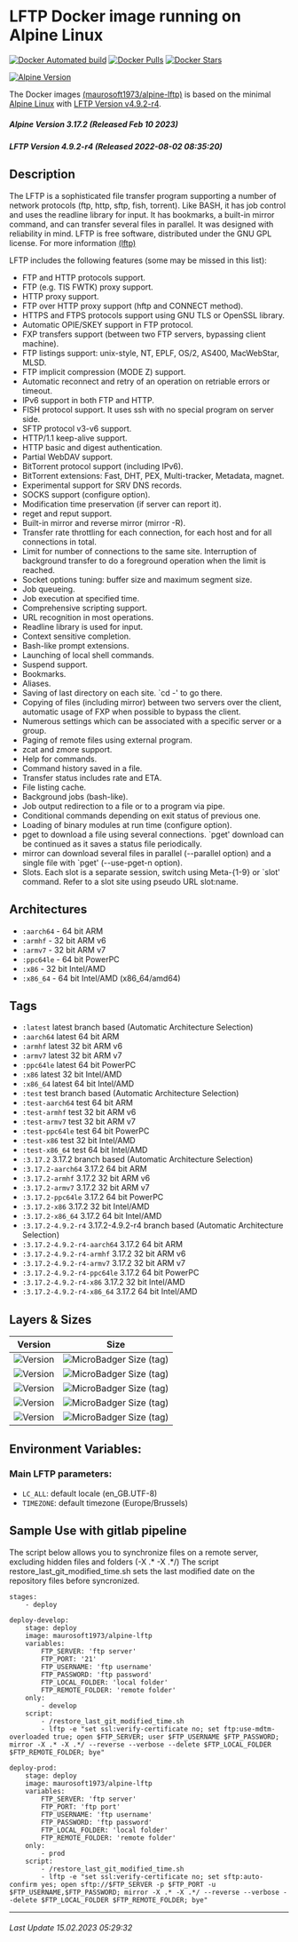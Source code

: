 # LFTP Docker image running on Alpine Linux

[![Docker Automated build](https://img.shields.io/docker/automated/maurosoft1973/alpine-lftp.svg?style=for-the-badge&logo=docker)](https://hub.docker.com/r/maurosoft1973/alpine-lftp/)
[![Docker Pulls](https://img.shields.io/docker/pulls/maurosoft1973/alpine-lftp.svg?style=for-the-badge&logo=docker)](https://hub.docker.com/r/maurosoft1973/alpine-lftp/)
[![Docker Stars](https://img.shields.io/docker/stars/maurosoft1973/alpine-lftp.svg?style=for-the-badge&logo=docker)](https://hub.docker.com/r/maurosoft1973/alpine-lftp/)

[![Alpine Version](https://img.shields.io/badge/Alpine%20version-v3.17.2-green.svg?style=for-the-badge)](https://alpinelinux.org/)

The Docker images [(maurosoft1973/alpine-lftp)](https://hub.docker.com/r/maurosoft1973/alpine-lftp/) is based on the minimal [Alpine Linux](https://alpinelinux.org/)  with [LFTP Version v4.9.2-r4](https://lftp.yar.ru/).

##### Alpine Version 3.17.2 (Released Feb 10 2023)
##### LFTP Version 4.9.2-r4 (Released 2022-08-02 08:35:20)

## Description

The LFTP is a sophisticated file transfer program supporting a number of network protocols (ftp, http, sftp, fish, torrent). Like BASH, it has job control and uses the readline library for input. It has bookmarks, a built-in mirror command, and can transfer several files in parallel. It was designed with reliability in mind. LFTP is free software, distributed under the GNU GPL license.
For more information [(lftp)](https://lftp.yar.ru/features.html)

LFTP includes the following features (some may be missed in this list):

* FTP and HTTP protocols support.
* FTP (e.g. TIS FWTK) proxy support.
* HTTP proxy support.
* FTP over HTTP proxy support (hftp and CONNECT method).
* HTTPS and FTPS protocols support using GNU TLS or OpenSSL library.
* Automatic OPIE/SKEY support in FTP protocol.
* FXP transfers support (between two FTP servers, bypassing client machine).
* FTP listings support: unix-style, NT, EPLF, OS/2, AS400, MacWebStar, MLSD.
* FTP implicit compression (MODE Z) support.
* Automatic reconnect and retry of an operation on retriable errors or timeout.
* IPv6 support in both FTP and HTTP.
* FISH protocol support. It uses ssh with no special program on server side.
* SFTP protocol v3-v6 support.
* HTTP/1.1 keep-alive support.
* HTTP basic and digest authentication.
* Partial WebDAV support.
* BitTorrent protocol support (including IPv6).
* BitTorrent extensions: Fast, DHT, PEX, Multi-tracker, Metadata, magnet.
* Experimental support for SRV DNS records.
* SOCKS support (configure option).
* Modification time preservation (if server can report it).
* reget and reput support.
* Built-in mirror and reverse mirror (mirror -R).
* Transfer rate throttling for each connection, for each host and for all connections in total.
* Limit for number of connections to the same site. Interruption of background transfer to do a foreground operation when the limit is reached.
* Socket options tuning: buffer size and maximum segment size.
* Job queueing.
* Job execution at specified time.
* Comprehensive scripting support.
* URL recognition in most operations.
* Readline library is used for input.
* Context sensitive completion.
* Bash-like prompt extensions.
* Launching of local shell commands.
* Suspend support.
* Bookmarks.
* Aliases.
* Saving of last directory on each site. `cd -' to go there.
* Copying of files (including mirror) between two servers over the client, automatic usage of FXP when possible to bypass the client.
* Numerous settings which can be associated with a specific server or a group.
* Paging of remote files using external program.
* zcat and zmore support.
* Help for commands.
* Command history saved in a file.
* Transfer status includes rate and ETA.
* File listing cache.
* Background jobs (bash-like).
* Job output redirection to a file or to a program via pipe.
* Conditional commands depending on exit status of previous one.
* Loading of binary modules at run time (configure option).
* pget to download a file using several connections. `pget' download can be continued as it saves a status file periodically.
* mirror can download several files in parallel (--parallel option) and a single file with `pget' (--use-pget-n option).
* Slots. Each slot is a separate session, switch using Meta-{1-9} or `slot' command. Refer to a slot site using pseudo URL slot:name.

## Architectures

* ```:aarch64``` - 64 bit ARM
* ```:armhf```   - 32 bit ARM v6
* ```:armv7```   - 32 bit ARM v7
* ```:ppc64le``` - 64 bit PowerPC
* ```:x86```     - 32 bit Intel/AMD
* ```:x86_64```  - 64 bit Intel/AMD (x86_64/amd64)

## Tags

* ```:latest```         latest branch based (Automatic Architecture Selection)
* ```:aarch64```        latest 64 bit ARM
* ```:armhf```          latest 32 bit ARM v6
* ```:armv7```          latest 32 bit ARM v7
* ```:ppc64le```        latest 64 bit PowerPC
* ```:x86```            latest 32 bit Intel/AMD
* ```:x86_64```         latest 64 bit Intel/AMD
* ```:test```           test branch based (Automatic Architecture Selection)
* ```:test-aarch64```   test 64 bit ARM
* ```:test-armhf```     test 32 bit ARM v6
* ```:test-armv7```     test 32 bit ARM v7
* ```:test-ppc64le```   test 64 bit PowerPC
* ```:test-x86```       test 32 bit Intel/AMD
* ```:test-x86_64```    test 64 bit Intel/AMD
* ```:3.17.2``` 3.17.2 branch based (Automatic Architecture Selection)
* ```:3.17.2-aarch64```   3.17.2 64 bit ARM
* ```:3.17.2-armhf```     3.17.2 32 bit ARM v6
* ```:3.17.2-armv7```     3.17.2 32 bit ARM v7
* ```:3.17.2-ppc64le```   3.17.2 64 bit PowerPC
* ```:3.17.2-x86```       3.17.2 32 bit Intel/AMD
* ```:3.17.2-x86_64```    3.17.2 64 bit Intel/AMD
* ```:3.17.2-4.9.2-r4``` 3.17.2-4.9.2-r4 branch based (Automatic Architecture Selection)
* ```:3.17.2-4.9.2-r4-aarch64```   3.17.2 64 bit ARM
* ```:3.17.2-4.9.2-r4-armhf```     3.17.2 32 bit ARM v6
* ```:3.17.2-4.9.2-r4-armv7```     3.17.2 32 bit ARM v7
* ```:3.17.2-4.9.2-r4-ppc64le```   3.17.2 64 bit PowerPC
* ```:3.17.2-4.9.2-r4-x86```       3.17.2 32 bit Intel/AMD
* ```:3.17.2-4.9.2-r4-x86_64```    3.17.2 64 bit Intel/AMD

## Layers & Sizes

| Version                                                                               | Size                                                                                                                 |
|---------------------------------------------------------------------------------------|----------------------------------------------------------------------------------------------------------------------|
| ![Version](https://img.shields.io/badge/version-amd64-blue.svg?style=for-the-badge)   | ![MicroBadger Size (tag)](https://img.shields.io/docker/image-size/maurosoft1973/alpine-lftp/latest?style=for-the-badge)  |
| ![Version](https://img.shields.io/badge/version-armv6-blue.svg?style=for-the-badge)   | ![MicroBadger Size (tag)](https://img.shields.io/docker/image-size/maurosoft1973/alpine-lftp/armhf?style=for-the-badge)   |
| ![Version](https://img.shields.io/badge/version-armv7-blue.svg?style=for-the-badge)   | ![MicroBadger Size (tag)](https://img.shields.io/docker/image-size/maurosoft1973/alpine-lftp/armv7?style=for-the-badge)   |
| ![Version](https://img.shields.io/badge/version-ppc64le-blue.svg?style=for-the-badge) | ![MicroBadger Size (tag)](https://img.shields.io/docker/image-size/maurosoft1973/alpine-lftp/ppc64le?style=for-the-badge) |
| ![Version](https://img.shields.io/badge/version-x86-blue.svg?style=for-the-badge)     | ![MicroBadger Size (tag)](https://img.shields.io/docker/image-size/maurosoft1973/alpine-lftp/x86?style=for-the-badge)     |

## Environment Variables:

### Main LFTP parameters:
* `LC_ALL`: default locale (en_GB.UTF-8)
* `TIMEZONE`: default timezone (Europe/Brussels)

## Sample Use with gitlab pipeline
The script below allows you to synchronize files on a remote server, excluding hidden files and folders (-X .* -X .*/)
The script restore_last_git_modified_time.sh sets the last modified date on the repository files before syncronized.

```yalm
stages:
    - deploy

deploy-develop:
    stage: deploy
    image: maurosoft1973/alpine-lftp
    variables:
        FTP_SERVER: 'ftp server'
        FTP_PORT: '21'
        FTP_USERNAME: 'ftp username'
        FTP_PASSWORD: 'ftp password'
        FTP_LOCAL_FOLDER: 'local folder'
        FTP_REMOTE_FOLDER: 'remote folder'
    only:
        - develop
    script:
        - /restore_last_git_modified_time.sh
        - lftp -e "set ssl:verify-certificate no; set ftp:use-mdtm-overloaded true; open $FTP_SERVER; user $FTP_USERNAME $FTP_PASSWORD; mirror -X .* -X .*/ --reverse --verbose --delete $FTP_LOCAL_FOLDER $FTP_REMOTE_FOLDER; bye"

deploy-prod:
    stage: deploy
    image: maurosoft1973/alpine-lftp
    variables:
        FTP_SERVER: 'ftp server'
        FTP_PORT: 'ftp port'
        FTP_USERNAME: 'ftp username'
        FTP_PASSWORD: 'ftp password'
        FTP_LOCAL_FOLDER: 'local folder'
        FTP_REMOTE_FOLDER: 'remote folder'
    only:
        - prod
    script:
        - /restore_last_git_modified_time.sh
        - lftp -e "set ssl:verify-certificate no; set sftp:auto-confirm yes; open sftp://$FTP_SERVER -p $FTP_PORT -u $FTP_USERNAME,$FTP_PASSWORD; mirror -X .* -X .*/ --reverse --verbose --delete $FTP_LOCAL_FOLDER $FTP_REMOTE_FOLDER; bye"
```

***
###### Last Update 15.02.2023 05:29:32
